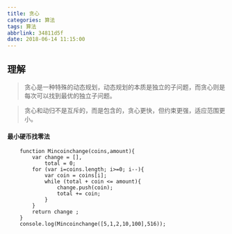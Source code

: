 ```yaml
---
title: 贪心
categories: 算法
tags: 算法
abbrlink: 34811d5f
date: 2018-06-14 11:15:00
---
```


## 理解

> 贪心是一种特殊的动态规划，动态规划的本质是独立的子问题，而贪心则是每次可以找到最优的独立子问题。

> 贪心和动归不是互斥的，而是包含的，贪心更快，但约束更强，适应范围更小。

#### 最小硬币找零法

```
    function Mincoinchange(coins,amount){
        var change = [],
            total = 0;
        for (var i=coins.length; i>=0; i--){
            var coin = coins[i];
            while (total + coin <= amount){
                change.push(coin);
                total += coin;
            }
        }
        return change ;
    }
    console.log(Mincoinchange([5,1,2,10,100],516));

```